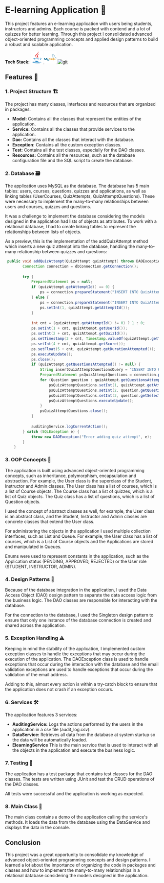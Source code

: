 # E-learning Application 📔

This project features an e-learning application with users being students, instructors and admins. Each course is packed with contend and a lot of quizzes for better learning. Through this project I consolidated advanced object-oriented programming concepts and applied design patterns to build a robust and scalable application.

**Tech Stack:** <a href="https://www.java.com" target="_blank" rel="noreferrer"> <img src="https://raw.githubusercontent.com/devicons/devicon/master/icons/java/java-original.svg" alt="java" width="40" height="40"/> </a> <a href="https://www.mysql.com/" target="_blank" rel="noreferrer"> <img src="https://raw.githubusercontent.com/devicons/devicon/master/icons/mysql/mysql-original-wordmark.svg" alt="mysql" width="40" height="40"/> </a> <a href="https://git-scm.com/" target="_blank" rel="noreferrer"> <img src="https://www.vectorlogo.zone/logos/git-scm/git-scm-icon.svg" alt="git" width="40" height="40"/> </a>

## Features 🚀

### 1. Project Structure 🏗️

The project has many classes, interfaces and resources that are organized in packages.

- **Model:** Contains all the classes that represent the entities of the application.
- **Service:** Contains all the classes that provide services to the application.
- **Dao:** Contains all the classes that interact with the database.
- **Exception:** Contains all the custom exception classes.
- **Test:** Contains all the test classes, especially for the DAO classes.
- **Resources:** Contains all the resources, such as the database configuration file and the SQL script to create the database.

### 2. Database 🗃️

The application uses MySQL as the database. The database has 5 main tables: users, courses, questions, quizzes and applications, as well as linking tables (UserCourses, QuizAttempts, QuizAttemptQuestions). These were necessary to implement the many-to-many relationships between users and courses, quizzes and questions.

It was a challenge to implement the database considering the models designed in the application had lists of objects as attributes. To work with a relational database, I had to create linking tables to represent the relationships between lists of objects.

As a preview, this is the implementation of the addQuizAttempt method which inserts a new quiz attempt into the database, handling the many-to-many relationship between quizzes and questions:

```java
 public void addQuizAttempt(QuizAttempt quizAttempt) throws DAOException {
        Connection connection = dbConnection.getConnection();

        try {
            PreparedStatement ps = null;
            if (quizAttempt.getAttemptId() == 0) {
                ps = connection.prepareStatement("INSERT INTO QuizAttempts (userId, quizId, timestamp, score, durationAttempted) VALUES (?, ?, ?, ?, ?)");
            } else {
                ps = connection.prepareStatement("INSERT INTO QuizAttempts (attemptId, userId, quizId, timestamp, score, durationAttempted) VALUES (?, ?, ?, ?, ?, ?)");
                ps.setInt(1, quizAttempt.getAttemptId());
            }

            int cnt = (quizAttempt.getAttemptId() != 0) ? 1 : 0;
            ps.setInt(1 + cnt, quizAttempt.getUserId());
            ps.setInt(2 + cnt, quizAttempt.getQuizId());
            ps.setTimestamp(3 + cnt, Timestamp.valueOf(quizAttempt.getTimestamp()));
            ps.setInt(4 + cnt, quizAttempt.getScore());
            ps.setFloat(5 + cnt, quizAttempt.getDurationAttempted());
            ps.executeUpdate();
            ps.close();
            if (quizAttempt.getQuestionsAttempted() != null) {
                String insertQuizAttemptQuestionsQuery = "INSERT INTO QuizAttemptQuestions (attemptId, questionId, selectedOptionIndex) VALUES (?, ?, ?)";
                PreparedStatement psQuizAttemptQuestions = connection.prepareStatement(insertQuizAttemptQuestionsQuery);
                for (Question question : quizAttempt.getQuestionsAttempted()) {
                    psQuizAttemptQuestions.setInt(1, quizAttempt.getAttemptId());
                    psQuizAttemptQuestions.setInt(2, question.getQuestionId());
                    psQuizAttemptQuestions.setInt(3, question.getSelectedOptionIndex());
                    psQuizAttemptQuestions.executeUpdate();
                }
                psQuizAttemptQuestions.close();
            }

            auditingService.logCurrentAction();
        } catch (SQLException e) {
            throw new DAOException("Error adding quiz attempt", e);
        }
    }
```

### 3. OOP Concepts 🧩

The application is built using advanced object-oriented programming concepts, such as inheritance, polymorphism, encapsulation and abstraction. For example, the User class is the superclass of the Student, Instructor and Admin classes. The User class has a list of courses, which is a list of Course objects. The Course class has a list of quizzes, which is a list of Quiz objects. The Quiz class has a list of questions, which is a list of Question objects.

I used the concept of abstract classes as well, for example, the User class is an abstract class, and the Student, Instructor and Admin classes are concrete classes that extend the User class.

For administering the objects in the application I used multiple collection interfaces, such as List and Queue. For example, the User class has a list of courses, which is a List of Course objects and the Applications are stored and manipulated in Queues.

Enums were used to represent constants in the application, such as the Application status (PENDING, APPROVED, REJECTED) or the User role (STUDENT, INSTRUCTOR, ADMIN).

### 4. Design Patterns 🎨

Because of the database integration in the application, I used the Data Access Object (DAO) design pattern to separate the data access logic from the business logic. The DAO classes are responsible for interacting with the database.

For the connection to the database, I used the Singleton design pattern to ensure that only one instance of the database connection is created and shared across the application.

### 5. Exception Handling ⚠️

Keeping in mind the stability of the application, I implemented custom exception classes to handle the exceptions that may occur during the execution of the application. The DAOException class is used to handle exceptions that occur during the interaction with the database and the email validation exceptions are used to handle exceptions that occur during the validation of the email address.

Adding to this, almost every action is within a try-catch block to ensure that the application does not crash if an exception occurs.

### 6. Services 🛠️

The application features 3 services:

- **AuditingService:** Logs the actions performed by the users in the application in a csv file (audit_log.csv).
- **DataService:** Retrieves all data from the database at system startup so the data will be automatically loaded.
- **ElearningService** This is the main service that is used to interact with all the objects in the application and execute the business logic.

### 7. Testing 🧪

The application has a test package that contains test classes for the DAO classes. The tests are written using JUnit and test the CRUD operations of the DAO classes.

All tests were successful and the application is working as expected.

### 8. Main Class 🚀

The main class contains a demo of the application calling the service's methods. It loads the data from the database using the DataService and displays the data in the console.

## Conclusion

This project was a great opportunity to consolidate my knowledge of advanced object-oriented programming concepts and design patterns. I learned a lot about the importance of organizing the code in packages and classes and how to implement the many-to-many relationships in a relational database considering the models designed in the application.
